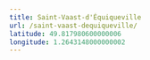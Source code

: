 ```yaml
---
title: Saint-Vaast-d'Équiqueville
url: /saint-vaast-dequiqueville/
latitude: 49.817980600000006
longitude: 1.2643148000000002
---
```

